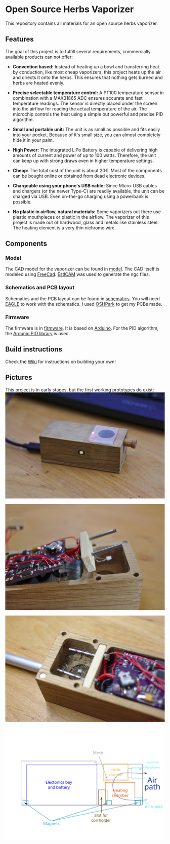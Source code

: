 # Open Source Herbs Vaporizer
This repository contains all materials for an open source herbs vaporizer.

## Features
The goal of this project is to fulfill several requirements, commercially available products can not offer:

* **Convection based:**
Instead of heating up a bowl and transferring heat by conduction, like most cheap vaporizers, this project heats up the air and directs it onto the herbs.
This ensures that nothing gets burned and herbs are heated evenly.

* **Precise selectable temperature control:**
A PT100 temperature sensor in combination with a MAX31865 ADC ensures accurate and fast temperature readings.
The sensor is directly placed under the screen into the airflow for reading the actual temperature of the air.
The microchip controls the heat using a simple but powerful and precise PID algorithm.

* **Small and portable unit:**
The unit is as small as possible and fits easily into your pocket.
Because of it's small size, you can almost completely hide it in your palm.

* **High Power:**
The integrated LiPo Battery is capable of delivering high amounts of current and power of up to 100 watts.
Therefore, the unit can keep up with strong draws even in higher temperature settings.

* **Cheap:**
The total cost of the unit is about 20€.
Most of the components can be bought online or obtained from dead electronic devices.

* **Chargeable using your phone's USB cable:**
Since Micro-USB cables and chargers (or the newer Type-C) are readily available, the unit can be charged via USB.
Even on-the-go charging using a powerbank is possible.

* **No plastic in airflow, natural materials:**
Some vaporizers out there use plastic mouthpieces or plastic in the airflow.
The vaporizer of this project is made out of hardwood, glass and metals like stainless steel.
The heating element is a very thin nichrome wire.

## Components
### Model
The CAD model for the vaporizer can be found in [model](model/).
The CAD itself is modeled using [FreeCad](https://www.freecadweb.org/).
[EstlCAM](https://www.estlcam.de/) was used to generate the ngc files.

### Schematics and PCB layout
Schematics and the PCB layout can be found in [schematics](https://github.com/vapoduino/vape_schematics/).
You will need [EAGLE](https://www.autodesk.com/products/eagle/overview) to work with the schematics.
I used [OSHPark](https://oshpark.com/) to get my PCBs made.

### Firmware
The firmware is in [firmware](https://github.com/vapoduino/vape_firmware_arduino).
It is based on [Arduino](https://www.arduino.cc/).
For the PID algorithm, the [Ardunio PID library](https://github.com/br3ttb/Arduino-PID-Library/) is used.

## Build instructions
Check the [Wiki](https://github.com/vapoduino/vape_model/wiki) for instructions on building your own!

## Pictures
This project is in early stages, but the first working prototypes do exist:
![Model](images/vape_model.jpg)

![Sideview](images/vape_sideview.jpg)

![Wiring](images/vape_wiring.jpg)

![Concept Drawing](images/vape_concept.svg)

